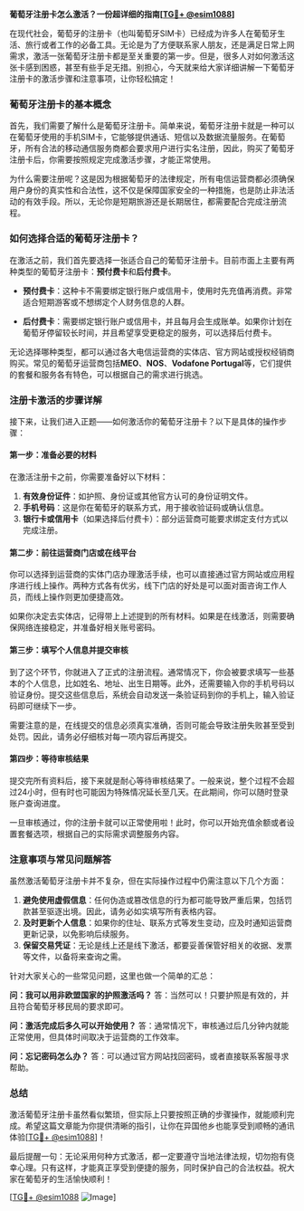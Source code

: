 **葡萄牙注册卡怎么激活？一份超详细的指南[[TG💪+ @esim1088](https://t.me/s/esim1088)]**

在现代社会，葡萄牙的注册卡（也叫葡萄牙SIM卡）已经成为许多人在葡萄牙生活、旅行或者工作的必备工具。无论是为了方便联系家人朋友，还是满足日常上网需求，激活一张葡萄牙注册卡都是至关重要的第一步。但是，很多人对如何激活这张卡感到困惑，甚至有些手足无措。别担心，今天就来给大家详细讲解一下葡萄牙注册卡的激活步骤和注意事项，让你轻松搞定！

### 葡萄牙注册卡的基本概念

首先，我们需要了解什么是葡萄牙注册卡。简单来说，葡萄牙注册卡就是一种可以在葡萄牙使用的手机SIM卡，它能够提供通话、短信以及数据流量服务。在葡萄牙，所有合法的移动通信服务商都会要求用户进行实名注册，因此，购买了葡萄牙注册卡后，你需要按照规定完成激活步骤，才能正常使用。

为什么需要注册呢？这是因为根据葡萄牙的法律规定，所有电信运营商都必须确保用户身份的真实性和合法性，这不仅是保障国家安全的一种措施，也是防止非法活动的有效手段。所以，无论你是短期旅游还是长期居住，都需要配合完成注册流程。

### 如何选择合适的葡萄牙注册卡？

在激活之前，我们首先要选择一张适合自己的葡萄牙注册卡。目前市面上主要有两种类型的葡萄牙注册卡：**预付费卡**和**后付费卡**。

- **预付费卡**：这种卡不需要绑定银行账户或信用卡，使用时先充值再消费。非常适合短期游客或不想绑定个人财务信息的人群。
  
- **后付费卡**：需要绑定银行账户或信用卡，并且每月会生成账单。如果你计划在葡萄牙停留较长时间，并且希望享受更稳定的服务，可以选择后付费卡。

无论选择哪种类型，都可以通过各大电信运营商的实体店、官方网站或授权经销商购买。常见的葡萄牙运营商包括**MEO**、**NOS**、**Vodafone Portugal**等，它们提供的套餐和服务各有特色，可以根据自己的需求进行挑选。

### 注册卡激活的步骤详解

接下来，让我们进入正题——如何激活你的葡萄牙注册卡？以下是具体的操作步骤：

#### 第一步：准备必要的材料

在激活注册卡之前，你需要准备好以下材料：
1. **有效身份证件**：如护照、身份证或其他官方认可的身份证明文件。
2. **手机号码**：这是你在葡萄牙的联系方式，用于接收验证码或确认信息。
3. **银行卡或信用卡**（如果选择后付费卡）：部分运营商可能要求绑定支付方式以完成注册。

#### 第二步：前往运营商门店或在线平台

你可以选择到运营商的实体门店办理激活手续，也可以直接通过官方网站或应用程序进行线上操作。两种方式各有优劣，线下门店的好处是可以面对面咨询工作人员，而线上操作则更加便捷高效。

如果你决定去实体店，记得带上上述提到的所有材料。如果是在线激活，则需要确保网络连接稳定，并准备好相关账号密码。

#### 第三步：填写个人信息并提交审核

到了这个环节，你就进入了正式的注册流程。通常情况下，你会被要求填写一些基本的个人信息，比如姓名、地址、出生日期等。此外，还需要输入你的手机号码以验证身份。提交这些信息后，系统会自动发送一条验证码到你的手机上，输入验证码即可继续下一步。

需要注意的是，在线提交的信息必须真实准确，否则可能会导致注册失败甚至受到处罚。因此，请务必仔细核对每一项内容后再提交。

#### 第四步：等待审核结果

提交完所有资料后，接下来就是耐心等待审核结果了。一般来说，整个过程不会超过24小时，但有时也可能因为特殊情况延长至几天。在此期间，你可以随时登录账户查询进度。

一旦审核通过，你的注册卡就可以正常使用啦！此时，你可以开始充值余额或者设置套餐选项，根据自己的实际需求调整服务内容。

### 注意事项与常见问题解答

虽然激活葡萄牙注册卡并不复杂，但在实际操作过程中仍需注意以下几个方面：

1. **避免使用虚假信息**：任何伪造或篡改信息的行为都可能导致严重后果，包括罚款甚至驱逐出境。因此，请务必如实填写所有表格内容。
2. **及时更新个人信息**：如果你的住址、联系方式等发生变动，应及时通知运营商更新记录，以免影响后续服务。
3. **保留交易凭证**：无论是线上还是线下激活，都要妥善保管好相关的收据、发票等文件，以备将来查询之需。

针对大家关心的一些常见问题，这里也做一个简单的汇总：

**问：我可以用非欧盟国家的护照激活吗？**
答：当然可以！只要护照是有效的，并且符合葡萄牙移民局的要求即可。

**问：激活完成后多久可以开始使用？**
答：通常情况下，审核通过后几分钟内就能正常使用，但具体时间取决于运营商的工作效率。

**问：忘记密码怎么办？**
答：可以通过官方网站找回密码，或者直接联系客服寻求帮助。

### 总结

激活葡萄牙注册卡虽然看似繁琐，但实际上只要按照正确的步骤操作，就能顺利完成。希望这篇文章能为你提供清晰的指引，让你在异国他乡也能享受到顺畅的通讯体验[[TG💪+ @esim1088](https://t.me/s/esim1088)]！

最后提醒一句：无论采用何种方式激活，都一定要遵守当地法律法规，切勿抱有侥幸心理。只有这样，才能真正享受到便捷的服务，同时保护自己的合法权益。祝大家在葡萄牙的生活愉快顺利！

[[TG💪+ @esim1088](https://t.me/s/esim1088) ![Image](https://i.postimg.cc/4NQfJmqS/Snipaste-2025-05-13-00-14-12.png)]